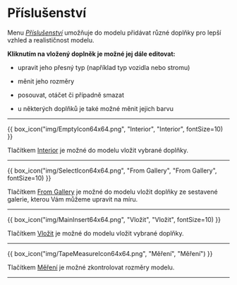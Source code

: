 
<h1>Příslušenství</h1>
<p>Menu <u><i>Příslušenství</i></u> umožňuje do modelu přidávat různé doplňky pro lepší vzhled a realističnost modelu.</p>

<p><b>Kliknutím na vložený doplněk je možné jej dále editovat:</b></p>
<ul>
  <li><p>upravit jeho přesný typ (například typ vozidla nebo stromu)</p></li>
  <li><p>měnit jeho rozměry</p></li>
  <li><p>posouvat, otáčet či případně smazat</p></li>
  <li><p>u některých doplňků je také možné měnit jejich barvu</p></li>
</ul>

<hr class="main"> <!-- Vodorovná čára jako oddělovač sekce -->

<p>
{{ box_icon("img/EmptyIcon64x64.png", "Interior", "Interior", fontSize=10) }}
</p>

<p>Tlačítkem <u>Interior</u> je možné do modelu vložit vybrané doplňky.</p>

<hr class="main"> <!-- Vodorovná čára jako oddělovač sekce -->

<p>
{{ box_icon("img/SelectIcon64x64.png", "From Gallery", "From Gallery", fontSize=10) }}
</p>

<p>Tlačítkem <u>From Gallery</u> je možné do modelu vložit doplňky ze sestavené galerie, kterou Vám můžeme upravit na míru.</p>

<hr class="main"> <!-- Vodorovná čára jako oddělovač sekce -->

<p>
{{ box_icon("img/MainInsert64x64.png", "Vložit", "Vložit", fontSize=10) }}
</p>

<p>Tlačítkem <u>Vložit</u> je možné do modelu vložit vybrané doplňky.</p>

<hr class="main"> <!-- Vodorovná čára jako oddělovač sekce -->

<p>
{{ box_icon("img/TapeMeasureIcon64x64.png", "Měření", "Měření") }}
</p>

<p>Tlačítkem <u>Měření</u> je možné zkontrolovat rozměry modelu.</p>

<hr class="main"> <!-- Vodorovná čára jako oddělovač sekce -->

<!-- product: HiStruct Building Configurator -->
